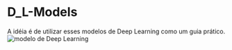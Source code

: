 # D_L-Models
A idéia é de utilizar esses modelos de Deep Learning como um guia prático.
![modelo de Deep Learning](https://github.com/user-attachments/assets/80d2ed1d-2c66-4b5c-9908-7461f3769a7a)
